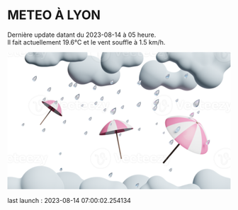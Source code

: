 # METEO À LYON

Dernière update datant du 2023-08-14 à 05 heure.  
Il fait actuellement 19.6°C et le vent souffle à 1.5 km/h.      

![](./.github/rain.png)

last launch : 2023-08-14 07:00:02.254134
